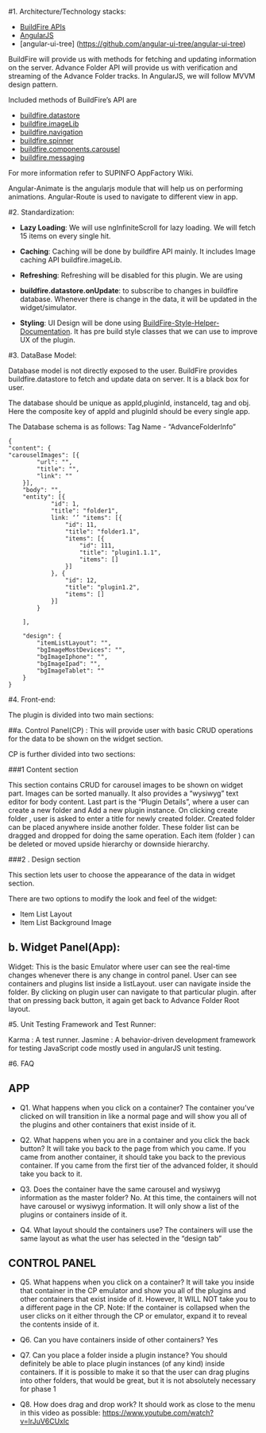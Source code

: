 

#1. Architecture/Technology stacks:

* [BuildFire APIs](https://github.com/BuildFire/sdk/blob/master/scripts/buildfire.js)
* [AngularJS](https://docs.angularjs.org/guide)
* [angular-ui-tree] (https://github.com/angular-ui-tree/angular-ui-tree)

BuildFire will provide us with methods for fetching and updating information on the server.
Advance Folder API will provide us with verification and streaming of the Advance Folder tracks.
In AngularJS, we will follow MVVM design pattern.

Included methods of BuildFire’s API are
* [buildfire.datastore](https://github.com/BuildFire/sdk/wiki/How-to-use-Datastore)
* [buildfire.imageLib](https://github.com/BuildFire/sdk/wiki/How-to-use-ImageLib)
* [buildfire.navigation](https://github.com/BuildFire/sdk/wiki/How-to-use-Navigation)
* [buildfire.spinner](https://github.com/BuildFire/sdk/wiki/Spinners)
* [buildfire.components.carousel](https://github.com/BuildFire/sdk/wiki/BuildFire-Carousel-Component)
* [buildfire.messaging](https://github.com/BuildFire/sdk/wiki/How-to-use-Messaging-to-sync-your-Control-to-Widget)

For more information refer to SUPINFO AppFactory Wiki.

Angular-Animate is the angularjs module that will help us on performing animations. Angular-Route is used to navigate to different view in app.


#2.  Standardization:

* **Lazy Loading**: We will use ngInfiniteScroll for lazy loading. We will fetch 15 items on every single hit.

* **Caching**: Caching will be done by buildfire API mainly. It includes Image caching API buildfire.imageLib.

* **Refreshing**: Refreshing will be disabled for this plugin. We are using
* **buildfire.datastore.onUpdate**: to subscribe to changes in buildfire database. Whenever there is change in the data, it will be updated in the widget/simulator.

* **Styling**: UI Design will be done using [BuildFire-Style-Helper-Documentation](https://github.com/BuildFire/sdk/wiki/BuildFire-Style-Helper-Documentation). It has pre build style classes that we can use to improve UX of the plugin.



#3. DataBase Model:


Database model is not directly exposed to the user. BuildFire provides buildfire.datastore to fetch and update data on server. It is a black box for user.

The database should be unique as appId,pluginId, instanceId, tag and obj. Here the composite key of appId and pluginId should be every single app.

The Database schema is as follows:
Tag Name - “AdvanceFolderInfo”

    {
    "content": {
    "carouselImages": [{
            "url": "",
            "title": "",
            "link": ""
        }],
        "body": "",
        "entity": [{
                "id": 1,
                "title": "folder1",
                link: ‘’ "items": [{
                    "id": 11,
                    "title": "folder1.1",
                    "items": [{
                        "id": 111,
                        "title": "plugin1.1.1",
                        "items": []
                    }]
                }, {
                    "id": 12,
                    "title": "plugin1.2",
                    "items": []
                }]
            }

        ],

        "design": {
            "itemListLayout": "",
            "bgImageMostDevices": "",
            "bgImageIphone": "",
            "bgImageIpad": "",
            "bgImageTablet": ""
        }
    }


#4. Front-end:

The plugin is divided into two main sections:

##a. Control Panel(CP) :
This will provide user with basic CRUD operations for the data to be shown on the widget section.

CP is further divided into two sections:

###1 Content section




This section contains CRUD for carousel images to be shown on widget part. Images can be sorted manually. It also provides a “wysiwyg” text editor for body content. Last part is the “Plugin Details”, where a user can create a new folder and Add a new plugin instance.
On clicking create folder , user is asked to enter a title for newly created folder.
Created folder can be placed anywhere inside another folder. These folder list can be dragged and dropped for doing the same operation. Each item (folder ) can be deleted or moved upside hierarchy or downside hierarchy.


###2 . Design section



This section lets user to choose the appearance of the data in widget section.

There are two options to modify the look and feel of the widget:
* Item List Layout
* Item List Background Image


















## b. Widget Panel(App):
Widget: This is the basic Emulator where user can see the real-time changes whenever there is any change in control panel. User can see containers and plugins list inside a listLayout.
user can navigate inside the folder. By clicking on plugin user can navigate to that particular plugin.
after that on pressing back button, it again get back to Advance Folder Root layout.



#5. Unit Testing Framework and Test Runner:

Karma : A test runner.
Jasmine : A behavior-driven development framework for testing JavaScript code  mostly used in angularJS unit testing.


#6. FAQ
## APP
* Q1. What happens when you click on a container?
 The container you’ve clicked on will transition in like a normal page and will show you all of the plugins and other containers that exist inside of it.

* Q2. What happens when you are in a container and you click the back button?
 It will take you back to the page from which you came.
If you came from another container, it should take you back to the previous container.
If you came from the first tier of the advanced folder, it should take you back to it.

* Q3. Does the container have the same carousel and wysiwyg information as the master folder?
 No. At this time, the containers will not have carousel or wysiwyg information. It will only show a list of the plugins or containers inside of it.

* Q4. What layout should the containers use?
 The containers will use the same layout as what the user has selected in the “design tab”


## CONTROL PANEL
* Q5. What happens when you click on a container?
It will take you inside that container in the CP emulator and show you all of the plugins and other containers that exist inside of it.
However, It WILL NOT take you to a different page in the CP.
Note: If the container is collapsed when the user clicks on it either through the CP or emulator, expand it to reveal the contents inside of it.

* Q6. Can you have containers inside of other containers?
Yes

* Q7. Can you place a folder inside a plugin instance?
You should definitely be able to place plugin instances (of any kind) inside containers. If it is possible to make it so that the user can drag plugins into other folders, that would be great, but it is not absolutely necessary for phase 1

* Q8. How does drag and drop work?
It should work as close to the menu in this video as possible: https://www.youtube.com/watch?v=lrJuV6CUxlc

